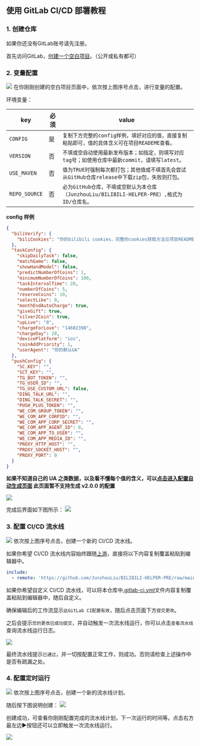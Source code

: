 ## 使用 GitLab CI/CD 部署教程

### 1. 创建仓库

如果你还没有GitLab账号请先注册。

首先访问GitLab，[创建一个空白项目](https://gitlab.com/projects/new#blank_project)。（公开或私有都可）

### 2. 变量配置

![](IMG/gitlab/1.png)
在你刚刚创建的空白项目页面中，依次按上图序号点击，进行变量的配置。

环境变量：

|      key      | 必须 |                                         value                                           |
| ------------- | ---- | --------------------------------------------------------------------------------------- |
|   `CONFIG`    |  是  | `复制下方完整的config样例，填好对应的值，直接复制粘贴即可，值的具体含义可在项目READEME查看。`  |
|   `VERSION`   |  否  | `不填或空自动使用最新发布版本；如指定，则填写对应tag号；如使用仓库中最新commit，请填写latest。` |
|  `USE_MAVEN`  |  否  | `值为TRUE时强制每次都打包；其他值或不填首先会尝试从GitHub仓库release中下载zip包，失败则打包。` |
| `REPO_SOURCE` |  否  | `必为GitHub仓库，不填或空默认为本仓库（JunzhouLiu/BILIBILI-HELPER-PRE）,格式为 ID/仓库名。`  |

**config 样例**

```json
{
  "biliVerify": {
    "biliCookies": "你的bilibili cookies，完整的cookies获取方法见项目README"
  },
  "taskConfig": {
    "skipDailyTask": false,
    "matchGame": false,
    "showHandModel": false,
    "predictNumberOfCoins": 1,
    "minimumNumberOfCoins": 100,
    "taskIntervalTime": 20,
    "numberOfCoins": 5,
    "reserveCoins": 10,
    "selectLike": 0,
    "monthEndAutoCharge": true,
    "giveGift": true,
    "silver2Coin": true,
    "upLive": "0",
    "chargeForLove": "14602398",
    "chargeDay": 28,
    "devicePlatform": "ios",
    "coinAddPriority": 1,
    "userAgent": "你的默认UA"
  },
  "pushConfig": {
    "SC_KEY": "",
    "SCT_KEY": "",
    "TG_BOT_TOKEN": "",
    "TG_USER_ID": "",
    "TG_USE_CUSTOM_URL": false,
    "DING_TALK_URL": "",
    "DING_TALK_SECRET": "",
    "PUSH_PLUS_TOKEN": "",
    "WE_COM_GROUP_TOKEN": "",
    "WE_COM_APP_CORPID": "",
    "WE_COM_APP_CORP_SECRET": "",
    "WE_COM_APP_AGENT_ID": 0,
    "WE_COM_APP_TO_USER": "",
    "WE_COM_APP_MEDIA_ID": "",
    "PROXY_HTTP_HOST": "",
    "PROXY_SOCKET_HOST": "",
    "PROXY_PORT": 0
  }
}
```

**如果不知道自己的 UA 之类数据，以及看不懂每个值的含义，可以[点击进入配置自动生成页面](https://utils.misec.top/index) 此页面暂不支持生成 v2.0.0 的配置**

![](IMG/gitlab/2.png)

完成后界面如下图所示：
![](IMG/gitlab/3.png)

### 3. 配置 CI/CD 流水线

![](IMG/gitlab/0.png)
依次按上图序号点击，创建一个新的 CI/CD 流水线。

如果你希望 CI/CD 流水线内容始终跟随[上游](https://github.com/JunzhouLiu/BILIBILI-HELPER-PRE)，直接将以下内容复制覆盖粘贴到编辑器中。

```yaml
include:
  - remote: 'https://github.com/JunzhouLiu/BILIBILI-HELPER-PRE/raw/main/.gitlab-ci.yml'
```

如果你希望自定义 CI/CD 流水线，可以将本仓库中[.gitlab-ci.yml](https://github.com/JunzhouLiu/BILIBILI-HELPER-PRE/blob/main/.gitlab-ci.yml)文件内容复制覆盖粘贴到编辑器中，随后自定义。

确保编辑后的工作流显示`此GitLab CI配置有效`，随后点击页面下方`提交更改`。

之后会提示`您的更改已成功提交`，并自动触发一次流水线运行，你可以点击`查看流水线`查询流水线运行日志。

![](IMG/gitlab/4.png)

最终流水线提示`已通过`，并一切按配置正常工作，则成功。否则请检查上述操作中是否有疏漏之处。

### 4. 配置定时运行

![](IMG/gitlab/5.png)
依次按上图序号点击，创建一个新的流水线计划。

随后按下图说明创建：
![](IMG/gitlab/6.png)

创建成功，可查看你刚刚配置完成的流水线计划，下一次运行的时间等。点击右方最左边▶️按钮还可以立即触发一次流水线运行。

![](IMG/gitlab/7.png)
